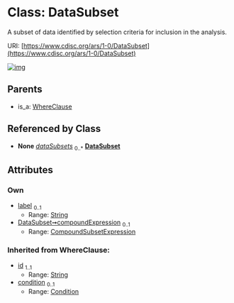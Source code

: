 
# Class: DataSubset


A subset of data identified by selection criteria for inclusion in the analysis.

URI: [https://www.cdisc.org/ars/1-0/DataSubset](https://www.cdisc.org/ars/1-0/DataSubset)


[![img](https://yuml.me/diagram/nofunky;dir:TB/class/[WhereClause],[CompoundSubsetExpression]<compoundExpression%200..1-++[DataSubset&#124;label:string%20%3F;id(i):string],[ReportingEvent]++-%20dataSubsets%200..*>[DataSubset],[WhereClause]^-[DataSubset],[ReportingEvent],[Condition],[CompoundSubsetExpression])](https://yuml.me/diagram/nofunky;dir:TB/class/[WhereClause],[CompoundSubsetExpression]<compoundExpression%200..1-++[DataSubset&#124;label:string%20%3F;id(i):string],[ReportingEvent]++-%20dataSubsets%200..*>[DataSubset],[WhereClause]^-[DataSubset],[ReportingEvent],[Condition],[CompoundSubsetExpression])

## Parents

 *  is_a: [WhereClause](WhereClause.md)

## Referenced by Class

 *  **None** *[dataSubsets](dataSubsets.md)*  <sub>0..\*</sub>  **[DataSubset](DataSubset.md)**

## Attributes


### Own

 * [label](label.md)  <sub>0..1</sub>
     * Range: [String](types/String.md)
 * [DataSubset➞compoundExpression](DataSubset_compoundExpression.md)  <sub>0..1</sub>
     * Range: [CompoundSubsetExpression](CompoundSubsetExpression.md)

### Inherited from WhereClause:

 * [id](id.md)  <sub>1..1</sub>
     * Range: [String](types/String.md)
 * [condition](condition.md)  <sub>0..1</sub>
     * Range: [Condition](Condition.md)
